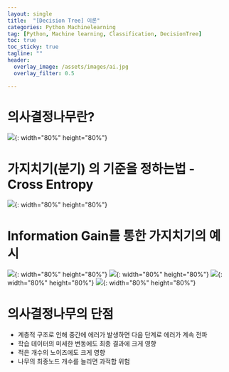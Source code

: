 ```yaml
---
layout: single
title:  "[Decision Tree] 이론"
categories: Python Machinelearning
tag: [Python, Machine learning, Classification, DecisionTree]
toc: true
toc_sticky: true
tagline: ""
header:
  overlay_image: /assets/images/ai.jpg
  overlay_filter: 0.5

---
```


# 의사결정나무란?
![](https://github.com/skkumin/skkumin.github.io/blob/master/images/deeplearning/Tree_1.jpg?raw=true){: width="80%" height="80%"}

# 가지치기(분기) 의 기준을 정하는법 - Cross Entropy
![](https://github.com/skkumin/skkumin.github.io/blob/master/images/deeplearning/Tree_2.jpg?raw=true){: width="80%" height="80%"}

# Information Gain를 통한 가지치기의 예시
![](https://github.com/skkumin/skkumin.github.io/blob/master/images/deeplearning/Tree_3.jpg?raw=true){: width="80%" height="80%"}
![](https://github.com/skkumin/skkumin.github.io/blob/master/images/deeplearning/Tree_4.jpg?raw=true){: width="80%" height="80%"}
![](https://github.com/skkumin/skkumin.github.io/blob/master/images/deeplearning/Tree_5.jpg?raw=true){: width="80%" height="80%"}
![](https://github.com/skkumin/skkumin.github.io/blob/master/images/deeplearning/Tree_6.jpg?raw=true){: width="80%" height="80%"}

# 의사결정나무의 단점
 - 계층적 구조로 인해 중간에 에러가 발생하면 다음 단계로 에러가 계속 전파
 - 학습 데이터의 미세한 변동에도 최종 결과에 크게 영향
 - 적은 개수의 노이즈에도 크게 영향
 - 나무의 최종노드 개수를 늘리면 과적합 위험
